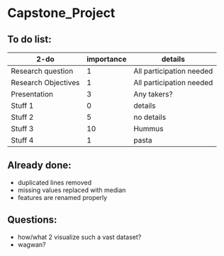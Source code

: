 # Capstone_Project

## To do list:
| 2-do | importance | details |
| -------- | -------- | -------- |
| Research question   |  1   | All participation needed   |
| Research Objectives   |  1   | All participation needed   |
| Presentation   |  3   | Any takers?   |
| Stuff 1   |  0   | details   |
| Stuff 2   |  5   | no details   |
| Stuff 3   |  10   |  Hummus  |
| Stuff 4   |  1   |  pasta  |


## Already done:
+ duplicated lines removed
+ missing values replaced with median 
+ features are renamed properly


## Questions:
+ how/what 2 visualize such a vast dataset?
+ wagwan?